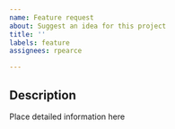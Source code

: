 ```yaml
---
name: Feature request
about: Suggest an idea for this project
title: ''
labels: feature
assignees: rpearce

---
```


## Description

Place detailed information here
